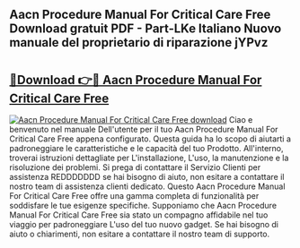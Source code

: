 ## Aacn Procedure Manual For Critical Care Free Download gratuit PDF - Part-LKe Italiano Nuovo manuale del proprietario di riparazione jYPvz

# <h2><a href="http://dfaqu0.blite.top/?on=Aacn+Procedure+Manual+For+Critical+Care+Free">🔗Download 👉🔴 Aacn Procedure Manual For Critical Care Free</a></h2>

[![Aacn Procedure Manual For Critical Care Free download](https://i.imgur.com/lujVjoI.png)](http://dfaqu0.blite.top/?on=Aacn+Procedure+Manual+For+Critical+Care+Free)
Ciao e benvenuto nel manuale Dell'utente per il tuo Aacn Procedure Manual For Critical Care Free appena configurato. Questa guida ha lo scopo di aiutarti a padroneggiare le caratteristiche e le capacità del tuo Prodotto. All'interno, troverai istruzioni dettagliate per L'installazione, L'uso, la manutenzione e la risoluzione dei problemi. Si prega di contattare il Servizio Clienti per assistenza REDDDDDDD se hai bisogno di aiuto, non esitare a contattare il nostro team di assistenza clienti dedicato. Questo Aacn Procedure Manual For Critical Care Free offre una gamma completa di funzionalità per soddisfare le tue esigenze specifiche. Supponiamo che Aacn Procedure Manual For Critical Care Free sia stato un compagno affidabile nel tuo viaggio per padroneggiare L'uso del tuo nuovo gadget. Se hai bisogno di aiuto o chiarimenti, non esitare a contattare il nostro team di supporto.
